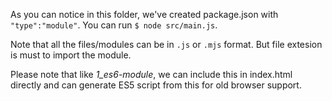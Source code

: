 As you can notice in this folder, we've created package.json with `"type":"module"`. You can run `$ node src/main.js`. 

Note that all the files/modules can be in `.js` or `.mjs` format. But file extesion is must to import the module. 

Please note that like *1_es6-module*, we can include this in index.html directly and can generate ES5 script from this for old browser support.